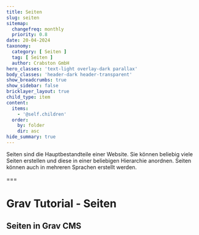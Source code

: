 ```yaml
---
title: Seiten
slug: seiten
sitemap:
  changefreq: monthly
  priority: 0.8
date: 20-04-2024
taxonomy:
  category: [ Seiten ]
  tag: [ Seiten ]
  author: Crabston GmbH
hero_classes: 'text-light overlay-dark parallax'
body_classes: 'header-dark header-transparent'
show_breadcrumbs: true
show_sidebar: false
bricklayer_layout: true
child_type: item
content:
  items:
    - '@self.children'
  order:
    by: folder
    dir: asc
hide_summary: true
---
```


Seiten sind die Hauptbestandteile einer Website. Sie können beliebig viele Seiten erstellen und diese in einer beliebigen Hierarchie anordnen. Seiten können auch in mehreren Sprachen erstellt werden.

===

# Grav Tutorial - Seiten
## Seiten in Grav CMS
